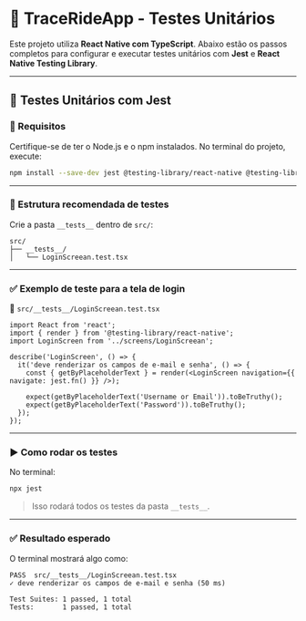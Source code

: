 
# 📱 TraceRideApp - Testes Unitários

Este projeto utiliza **React Native com TypeScript**. Abaixo estão os passos completos para configurar e executar testes unitários com **Jest** e **React Native Testing Library**.

---

## 🧪 Testes Unitários com Jest

### 📌 Requisitos

Certifique-se de ter o Node.js e o npm instalados. No terminal do projeto, execute:

```bash
npm install --save-dev jest @testing-library/react-native @testing-library/jest-native jest-expo
```

---

### 📁 Estrutura recomendada de testes

Crie a pasta `__tests__` dentro de `src/`:

```
src/
├── __tests__/
│   └── LoginScreean.test.tsx
```

---

### ✅ Exemplo de teste para a tela de login

📄 `src/__tests__/LoginScreean.test.tsx`

```tsx
import React from 'react';
import { render } from '@testing-library/react-native';
import LoginScreen from '../screens/LoginScreean';

describe('LoginScreen', () => {
  it('deve renderizar os campos de e-mail e senha', () => {
    const { getByPlaceholderText } = render(<LoginScreen navigation={{ navigate: jest.fn() }} />);

    expect(getByPlaceholderText('Username or Email')).toBeTruthy();
    expect(getByPlaceholderText('Password')).toBeTruthy();
  });
});
```

---

### ▶️ Como rodar os testes

No terminal:

```bash
npx jest
```

> Isso rodará todos os testes da pasta `__tests__`.

---

### ✅ Resultado esperado

O terminal mostrará algo como:

```
PASS  src/__tests__/LoginScreean.test.tsx
✓ deve renderizar os campos de e-mail e senha (50 ms)

Test Suites: 1 passed, 1 total
Tests:       1 passed, 1 total
```
